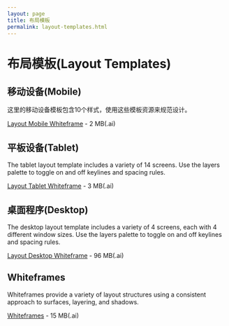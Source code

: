 ```yaml
---
layout: page
title: 布局模板
permalink: layout-templates.html
---
```


# 布局模板(Layout Templates)

## 移动设备(Mobile)

这里的移动设备模板包含10个样式，使用这些模板资源来规范设计。

[Layout Mobile Whiteframe](http://materialdesign.qiniudn.com/downloads/Layout_Mobile_Whiteframe.ai) - 2 MB(.ai)

## 平板设备(Tablet)
The tablet layout template includes a variety of 14 screens. Use the layers palette to toggle on and off keylines and spacing rules.

[Layout Tablet Whiteframe](http://materialdesign.qiniudn.com/downloads/Layout_Tablet_Whiteframe.ai) - 3 MB(.ai)

## 桌面程序(Desktop)
The desktop layout template includes a variety of 4 screens, each with 4 different window sizes. Use the layers palette to toggle on and off keylines and spacing rules.

[Layout Desktop Whiteframe](http://materialdesign.qiniudn.com/downloads/Layout_Desktop_Whiteframe.ai) - 96 MB(.ai)

## Whiteframes

Whiteframes provide a variety of layout structures using a consistent approach to surfaces, layering, and shadows.

[Whiteframes](http://materialdesign.qiniudn.com/downloads/Whiteframes.ai) - 15 MB(.ai)
